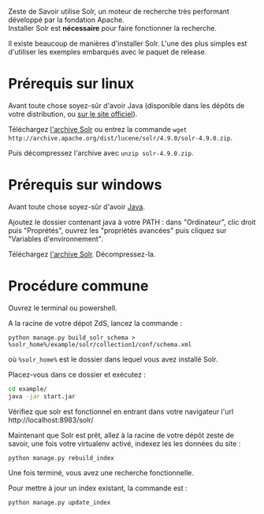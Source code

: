 Zeste de Savoir utilise Solr, un moteur de recherche très performant développé par la fondation Apache.  
Installer Solr est **nécessaire** pour faire fonctionner la recherche.

Il existe beaucoup de manières d'installer Solr. L'une des plus simples est d'utiliser les exemples embarqués avec le paquet de release.

# Prérequis sur linux

Avant toute chose soyez-sûr d'avoir Java (disponible dans les dépôts de votre distribution, ou [sur le site officiel](http://www.java.com/fr/download/manual.jsp#lin)).

Téléchargez [l'archive Solr](http://archive.apache.org/dist/lucene/solr/4.9.0/solr-4.9.0.zip) ou entrez la commande
`wget http://archive.apache.org/dist/lucene/solr/4.9.0/solr-4.9.0.zip`.

Puis décompressez l'archive avec `unzip solr-4.9.0.zip`.

# Prérequis sur windows

Avant toute chose soyez-sûr d'avoir [Java](http://www.java.com/fr/download/win8.jsp).

Ajoutez le dossier contenant java à votre PATH : dans "Ordinateur", clic droit puis "Proprétés", ouvrez les "propriétés avancées" puis cliquez sur "Variables d'environnement".

Téléchargez [l'archive Solr](http://archive.apache.org/dist/lucene/solr/4.9.0/solr-4.9.0.zip). Décompressez-la.

# Procédure commune

Ouvrez le terminal ou powershell.

A la racine de votre dépot ZdS, lancez la commande :

```
python manage.py build_solr_schema > %solr_home%/example/solr/collection1/conf/schema.xml
```

où `%solr_home%` est le dossier dans lequel vous avez installé Solr.

Placez-vous dans ce dossier et exécutez :

```bash
cd example/
java -jar start.jar
```

Vérifiez que solr est fonctionnel en entrant dans votre navigateur l'url http://localhost:8983/solr/

Maintenant que Solr est prêt, allez à la racine de votre dépôt zeste de savoir, une fois votre virtualenv activé, indexez les les données du site :

```bash
python manage.py rebuild_index
```

Une fois terminé, vous avez une recherche fonctionnelle.

Pour mettre à jour un index existant, la commande est :

```bash
python manage.py update_index
```